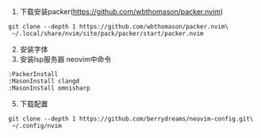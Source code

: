 1. 下载安装packer(https://github.com/wbthomason/packer.nvim)
```
git clone --depth 1 https://github.com/wbthomason/packer.nvim\
 ~/.local/share/nvim/site/pack/packer/start/packer.nvim
```
2. 安装字体
3. 安装lsp服务器
neovim中命令
```
:PackerInstall
:MasonInstall clangd
:MasonInstall omnisharp
```
5. 下载配置
```
git clone --depth 1 https://github.com/berrydreams/neovim-config.git\
 ~/.config/nvim
```
